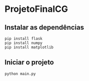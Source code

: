 # ProjetoFinalCG

## Instalar as dependências

```
pip install flask
pip install numpy
pip install matplotlib 
```

## Iniciar o projeto

```
python main.py
```